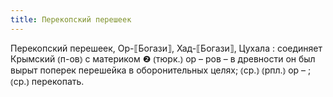 ```yaml
---
title: Перекопский перешеек
---
```


Перекопский перешеек, Ор-⟦Богази⟧, Хад-⟦Богази⟧, Цухала
: соединяет Крымский ⦅п-ов⦆ с материком ❷ ⦅тюрк.⦆ ор – ров – в древности он был вырыт поперек перешейка в оборонительных целях; ⦅ср.⦆ ⦅рпл.⦆ ор – ; ⦅ср.⦆ перекопать.
